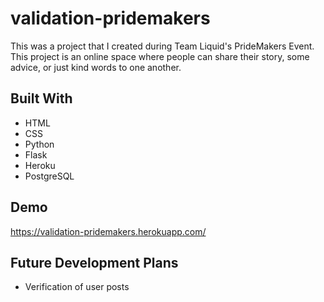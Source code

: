 # validation-pridemakers

This was a project that I created during Team Liquid's PrideMakers Event.
This project is an online space where people can share their story, some advice, or just kind words to one another.

## Built With

* HTML
* CSS
* Python
* Flask
* Heroku
* PostgreSQL

## Demo

https://validation-pridemakers.herokuapp.com/

## Future Development Plans

* Verification of user posts
